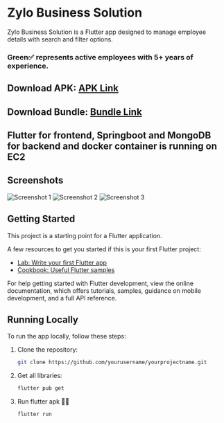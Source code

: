 # Zylo Business Solution

Zylo Business Solution is a Flutter app designed to manage employee details with search and filter options.

### Green✅ represents active employees with 5+ years of experience.


## Download APK: [APK Link](https://github.com/yourusername/yourprojectname/apk)

## Download Bundle: [Bundle Link](https://github.com/yourusername/yourprojectname/bundle)

## Flutter for frontend, Springboot and MongoDB for backend and docker container is running on EC2

## Screenshots

![Screenshot 1](screenshots/screenshot1.png)
![Screenshot 2](screenshots/screenshot2.png)
![Screenshot 3](screenshots/screenshot3.png)

## Getting Started

This project is a starting point for a Flutter application.

A few resources to get you started if this is your first Flutter project:

- [Lab: Write your first Flutter app](https://docs.flutter.dev/get-started/codelab)
- [Cookbook: Useful Flutter samples](https://docs.flutter.dev/cookbook)

For help getting started with Flutter development, view the online documentation, which offers tutorials, samples, guidance on mobile development, and a full API reference.

## Running Locally

To run the app locally, follow these steps:

1. Clone the repository:

   ```bash
   git clone https://github.com/yourusername/yourprojectname.git
2. Get all libraries:
   ```bash
   flutter pub get
3. Run flutter apk 🎉🎉
   ```bash
   flutter run
